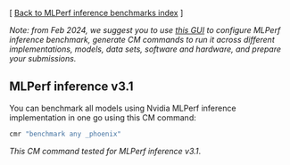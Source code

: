 [ [Back to MLPerf inference benchmarks index](../README.md) ]

*Note: from Feb 2024, we suggest you to use [this GUI](https://access.cknowledge.org/playground/?action=howtorun&bench_uid=39877bb63fb54725)
 to configure MLPerf inference benchmark, generate CM commands to run it across different implementations, models, data sets, software
 and hardware, and prepare your submissions.*


## MLPerf inference v3.1

You can benchmark all models using Nvidia MLPerf inference implementation in one go using this CM command:
```bash
cmr "benchmark any _phoenix"
```

*This CM command tested for MLPerf inference v3.1*.


